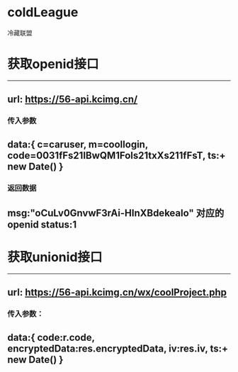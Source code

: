 # coldLeague
冷藏联盟

# 获取openid接口
---
url: https://56-api.kcimg.cn/
---
### 传入参数
data:{
  c=caruser,
  m=coollogin,
  code=0031fFs21IBwQM1Fols21txXs211fFsT,
  ts:+ new Date()
}
---
### 返回数据
msg:"oCuLv0GnvwF3rAi-HInXBdekealo"  对应的openid
status:1
---
# 获取unionid接口
---
url: https://56-api.kcimg.cn/wx/coolProject.php
---
### 传入参数：
data:{
  code:r.code,
  encryptedData:res.encryptedData,
  iv:res.iv,
  ts:+ new Date()
}
---
